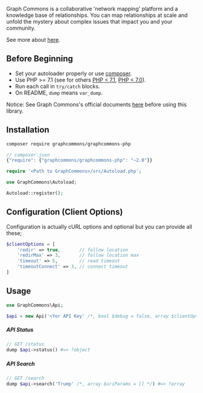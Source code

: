Graph Commons is a collaborative 'network mapping' platform and a knowledge base of relationships. You can map relationships at scale and unfold the mystery about complex issues that impact you and your community.

See more about [here](//graphcommons.com/about).

## Before Beginning

- Set your autoloader properly or use [composer](//getcomposer.org).
- Use PHP >= 7.1 (see for others [PHP < 7.1](//github.com/graphcommons/graphcommons-php7-archive), [PHP < 7.0](//github.com/graphcommons/graphcommons-php-archive)).
- Run each call in `try/catch` blocks.
- On README, `dump` means `var_dump`.

Notice: See Graph Commons's official documents [here](//graphcommons.github.io/api-v1/) before using this library.

## Installation

```bash
composer require graphcommons/graphcommons-php
```

```js
// composer.json
{"require": {"graphcommons/graphcommons-php": "~2.0"}}
```

```php
require '<Path to GraphCommons>/src/Autoload.php';

use GraphCommons\Autoload;

Autoload::register();
```

## Configuration (Client Options)

Configuration is actually cURL options and optional but you can provide all these;

```php
$clientOptions = [
    'redir' => true,       // follow location
    'redirMax' => 3,       // follow location max
    'timeout' => 5,        // read timeout
    'timeoutConnect' => 3, // connect timeout
]
```

## Usage

```php
use GraphCommons\Api;

$api = new Api('<Yor API Key' /*, bool $debug = false, array $clientOptions = [] */);
```

##### API Status

```php
// GET /status
dump $api->status() #=> ?object
```

##### API Search

```php
// GET /search
dump $api->search('Trump' /*, array $uriParams = [] */) #=> ?array
```

